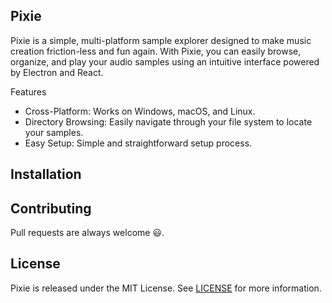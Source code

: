 ## Pixie

Pixie is a simple, multi-platform sample explorer designed to make music creation friction-less and fun again. With Pixie, you can easily browse, organize, and play your audio samples using an intuitive interface powered by Electron and React.

Features

- Cross-Platform: Works on Windows, macOS, and Linux.
- Directory Browsing: Easily navigate through your file system to locate your samples.
- Easy Setup: Simple and straightforward setup process.

## Installation

## Contributing

Pull requests are always welcome 😃.

## License

Pixie is released under the MIT License. See [LICENSE](LICENSE) for more information.
